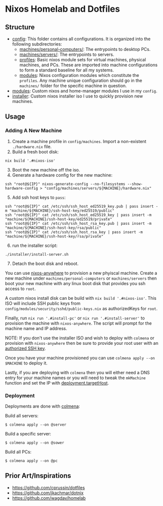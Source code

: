 # Nixos Homelab and Dotfiles

## Structure

- [config](https://github.com/solomon-b/nixos-config/tree/main/config): This folder contains all configurations. It is organized into the following subdirectories: 
  - [machines/personal-computers/<name>](https://github.com/solomon-b/nixos-config/tree/main/config/machines/personal-computers): The entrypoints to desktop PCs. 
  - [machines/servers/<name>](https://github.com/solomon-b/nixos-config/tree/main/config/machines/servers): The entrypoints to servers.
  - [profiles](https://github.com/solomon-b/nixos-config/tree/main/config/profiles): Basic nixos module sets for virtual machines, physical machines, and PCs. These are imported into machine configurations to form a standard baseline for all my systems.
  - [modules](https://github.com/solomon-b/nixos-config/tree/main/config/modules): Nixos configuration modules which constitute the `profiles`. Any machine unique configuration should go in the `machines/` folder for the specific machine in question.
- [modules](https://github.com/solomon-b/nixos-config/tree/main/modules): Custom nixos and home-manager modules I use in my `config`.
- [installer](https://github.com/solomon-b/nixos-config/tree/main/installer): Custom nixos installer iso I use to quickly provision new machines.
## Usage
### Adding A New Machine

1. Create a machine profile in `config/machines`. Import a non-existent `./hardware.nix` file.
2. Build a fresh boot disk:
```
nix build '.#nixos-iso'
```
3. Boot the new machine off the iso.
4. Generate a hardware config for the new machine:
```
ssh "root@${IP}" nixos-generate-config --no-filesystems --show-hardware-config > "config/machines/servers/${MACHINE}/hardware.nix"
```
5. Add ssh host keys to `pass`:
```
ssh "root@${IP}" cat /etc/ssh/ssh_host_ed25519_key.pub | pass insert -m "machine/${MACHINE}/ssh-host-key/ed25519/public"
ssh "root@${IP}" cat /etc/ssh/ssh_host_ed25519_key | pass insert -m "machine/${MACHINE}/ssh-host-key/ed25519/private"
ssh "root@${IP}" cat /etc/ssh/ssh_host_rsa_key.pub | pass insert -m "machine/${MACHINE}/ssh-host-key/rsa/public"
ssh "root@${IP}" cat /etc/ssh/ssh_host_rsa_key | pass insert -m "machine/${MACHINE}/ssh-host-key/rsa/private"
```
6. run the installer script:
```
./installer/install-server.sh
```
7. Detach the boot disk and reboot.

You can use [nixos-anywhere](https://github.com/numtide/nixos-anywhere) to provision a new phyiscal machine. Create a new machine under `machines/personal-computers` or `machines/servers` then boot your new machine with any linux boot disk that provides you ssh access to `root`. 

A custom nixos install disk can be build with `nix build '.#nixos-iso'`. This ISO will include SSH public keys from `config/modules/security/sshd/public-keys.nix` as authorizedKeys for `root`.

Finally, run `nix run '.#install-pc'` or `nix run '.#install-server'` to provision the machine with `nixos-anywhere`. The script will prompt for the machine name and IP address.

NOTE: If you don't use the installer ISO and wish to deploy with `colmena` or provision with `nixos-anywhere` then be sure to provide your root user with an [authorized SSH key](https://github.com/solomon-b/nixos-config/blob/main/installer/configuration.nix#L48).

Once you have your machine provisioned you can use `colmena apply --on $MACHINE` to deploy it.

Lastly, if you are deploying with `colmena` then you will either need a DNS entry for your machine names or you will need to tweak the `mkMachine` function and set the IP with [deployment.targetHost](https://colmena.cli.rs/unstable/reference/deployment.html#deploymenttargethost).

### Deployment
Deployments are done with [colmena](https://colmena.cli.rs/unstable/reference/deployment.html#deploymenttargethost):

Build all servers:
```
$ colmena apply --on @server
```

Build a specific server:
```
$ colmena apply --on @sower
```

Build all PCs:
```
$ colmena apply --on @pc
```

## Prior Art/Inspirations

- https://github.com/cprussin/dotfiles
- https://github.com/jkachmar/dotnix
- https://github.com/wagdav/homelab

